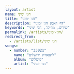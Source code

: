 ```yaml
---
layout: artist
name: חגי ימיני
title: "חגי ימיני"
description: "דף האמן חגי ימיני"
keywords: "שירים, מוזיקה, חגי ימיני"
permalink: /artists/חגי-ימיני/
redirect_from:
  - /artists/list/חגי ימיני
songs:
  - number: "33021"
    name: "לתפארת ירושלים"
    album: "סינגלים"
    artist: "חגי ימיני"
---
```

